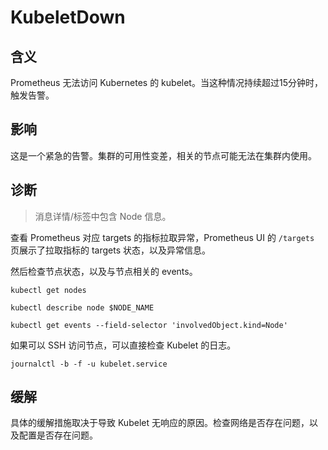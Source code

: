 
# KubeletDown

## 含义

Prometheus 无法访问 Kubernetes 的 kubelet。当这种情况持续超过15分钟时，触发告警。

## 影响

这是一个紧急的告警。集群的可用性变差，相关的节点可能无法在集群内使用。

## 诊断

> 消息详情/标签中包含 Node 信息。

查看 Prometheus 对应 targets 的指标拉取异常，Prometheus UI 的 `/targets` 页展示了拉取指标的 targets 状态，以及异常信息。  

然后检查节点状态，以及与节点相关的 events。

```shell
kubectl get nodes

kubectl describe node $NODE_NAME

kubectl get events --field-selector 'involvedObject.kind=Node'
```

如果可以 SSH 访问节点，可以直接检查 Kubelet 的日志。

```shell
journalctl -b -f -u kubelet.service
```

## 缓解

具体的缓解措施取决于导致 Kubelet 无响应的原因。检查网络是否存在问题，以及配置是否存在问题。
